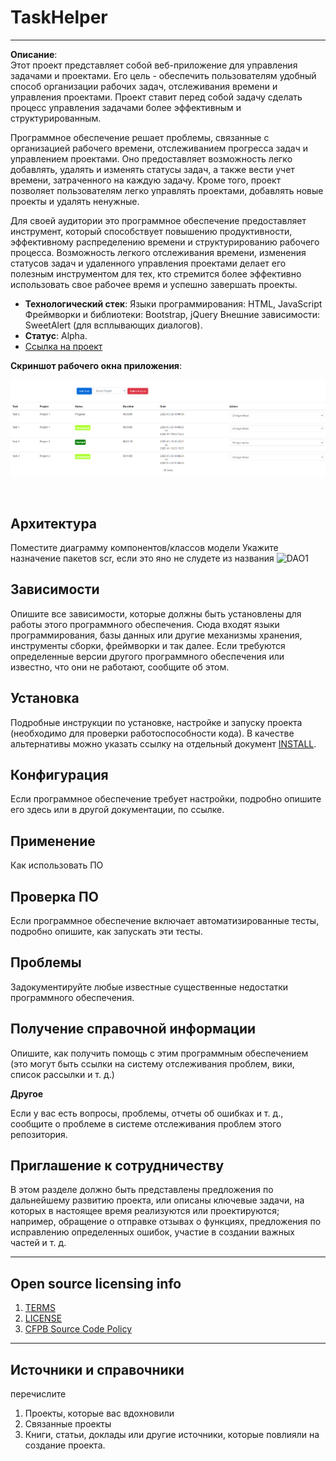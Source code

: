 # TaskHelper
----------------

**Описание**:  
Этот проект представляет собой веб-приложение для управления задачами и проектами. Его цель - обеспечить пользователям удобный способ организации рабочих задач, отслеживания времени и управления проектами. Проект ставит перед собой задачу сделать процесс управления задачами более эффективным и структурированным.

Программное обеспечение решает проблемы, связанные с организацией рабочего времени, отслеживанием прогресса задач и управлением проектами. Оно предоставляет возможность легко добавлять, удалять и изменять статусы задач, а также вести учет времени, затраченного на каждую задачу. Кроме того, проект позволяет пользователям легко управлять проектами, добавлять новые проекты и удалять ненужные.

Для своей аудитории это программное обеспечение предоставляет инструмент, который способствует повышению продуктивности, эффективному распределению времени и структурированию рабочего процесса. Возможность легкого отслеживания времени, изменения статусов задач и удаленного управления проектами делает его полезным инструментом для тех, кто стремится более эффективно использовать свое рабочее время и успешно завершать проекты.


  - **Технологический стек**: 
Языки программирования: HTML, JavaScript
Фреймворки и библиотеки: Bootstrap, jQuery
Внешние зависимости: SweetAlert (для всплывающих диалогов).
  - **Статус**:  Alpha.
  - [Ссылка на проект](https://github.com/Vyaches-k/docs-management-course/blob/tasks-Korobka/Task1/TaskHelper.html)



**Скриншот рабочего окна приложения**: 

![](https://raw.githubusercontent.com/Vyaches-k/docs-management-course/tasks-Korobka/Task1/MainWindow.png)

![]()

## Архитектура
Поместите диаграмму компонентов/классов модели
Укажите назначение пакетов scr, если это яно не слудете из названия
![DAO1](https://user-images.githubusercontent.com/65451923/226867283-265ea649-35ed-474a-8164-62c315e95fb9.png)


## Зависимости

Опишите все зависимости, которые должны быть установлены для работы этого программного обеспечения.
Сюда входят языки программирования, базы данных или другие механизмы хранения, инструменты сборки, фреймворки и так далее.
Если требуются определенные версии другого программного обеспечения или известно, что они не работают, сообщите об этом.


## Установка

Подробные инструкции по установке, настройке и запуску проекта (необходимо для проверки работоспособности кода).
В качестве альтернативы можно указать ссылку на отдельный документ [INSTALL](INSTALL.md).

## Конфигурация

Если программное обеспечение требует настройки, подробно опишите его здесь или в другой документации, по ссылке.

## Применение

Как использовать ПО

## Проверка ПО

Если программное обеспечение включает автоматизированные тесты, подробно опишите, как запускать эти тесты.

## Проблемы

Задокументируйте любые известные существенные недостатки программного обеспечения.

## Получение справочной информации

Опишите, как получить помощь с этим программным обеспечением (это могут быть ссылки на систему отслеживания проблем, вики, список рассылки и т. д.)

**Другое**

Если у вас есть вопросы, проблемы, отчеты об ошибках и т. д., сообщите о проблеме в системе отслеживания проблем этого репозитория.

## Приглашение к сотрудничеству

В этом разделе должно быть представлены предложения по дальнейшему развитию проекта, или описаны ключевые задачи, на которых в настоящее время реализуются или проектируются; например, обращение о отправке отзывах о функциях, предложения по исправлению определенных ошибок, участие в создании важных частей и т. д.


----

## Open source licensing info
1. [TERMS](TERMS.md)
2. [LICENSE](LICENSE)
3. [CFPB Source Code Policy](https://github.com/cfpb/source-code-policy/)


----

## Источники и справочники
перечислите
1. Проекты, которые вас вдохновили
2. Связанные проекты
3. Книги, статьи, доклады или другие источники, которые повлияли на создание проекта.

